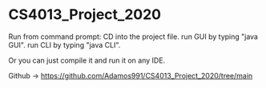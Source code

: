 # CS4013_Project_2020

Run from command prompt:
CD into the project file.
run GUI by typing "java GUI".
run CLI by typing "java CLI".

Or you can just compile it and run it on any IDE.

Github -> https://github.com/Adamos991/CS4013_Project_2020/tree/main
